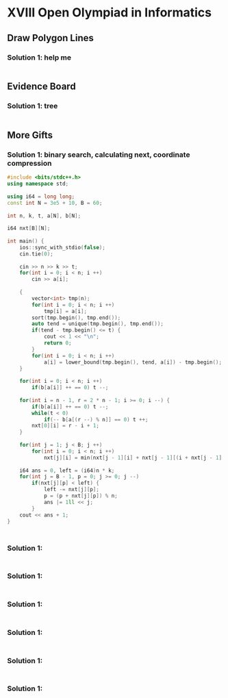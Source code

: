 # XVIII Open Olympiad in Informatics

## Draw Polygon Lines

### Solution 1:  help me

```py

```

## Evidence Board

### Solution 1:  tree

```cpp

```

## More Gifts

### Solution 1:  binary search, calculating next, coordinate compression

```cpp
#include <bits/stdc++.h>
using namespace std;
 
using i64 = long long;
const int N = 3e5 + 10, B = 60;
 
int n, k, t, a[N], b[N];
 
i64 nxt[B][N];
 
int main() {
    ios::sync_with_stdio(false);
    cin.tie(0);
 
    cin >> n >> k >> t;
    for(int i = 0; i < n; i ++)
        cin >> a[i];
 
    {
        vector<int> tmp(n);
        for(int i = 0; i < n; i ++)
            tmp[i] = a[i];
        sort(tmp.begin(), tmp.end());
        auto tend = unique(tmp.begin(), tmp.end());
        if(tend - tmp.begin() <= t) {
            cout << 1 << "\n";
            return 0;
        }
        for(int i = 0; i < n; i ++)
            a[i] = lower_bound(tmp.begin(), tend, a[i]) - tmp.begin();
    }
 
    for(int i = 0; i < n; i ++)
        if(b[a[i]] ++ == 0) t --;
 
    for(int i = n - 1, r = 2 * n - 1; i >= 0; i --) {
        if(b[a[i]] ++ == 0) t --;
        while(t < 0)
            if(-- b[a[(r --) % n]] == 0) t ++;
        nxt[0][i] = r - i + 1;
    }
 
    for(int j = 1; j < B; j ++)
        for(int i = 0; i < n; i ++)
            nxt[j][i] = min(nxt[j - 1][i] + nxt[j - 1][(i + nxt[j - 1][i]) % n], (i64)1e18);
 
    i64 ans = 0, left = (i64)n * k;
    for(int j = B - 1, p = 0; j >= 0; j --)
        if(nxt[j][p] < left) {
            left -= nxt[j][p];
            p = (p + nxt[j][p]) % n;
            ans |= 1ll << j;
        }
    cout << ans + 1;
}
 
```

## 

### Solution 1: 

```py

```

## 

### Solution 1: 

```py

```

## 

### Solution 1: 

```py

```

## 

### Solution 1: 

```py

```

## 

### Solution 1: 

```py

```

## 

### Solution 1: 

```py

```
